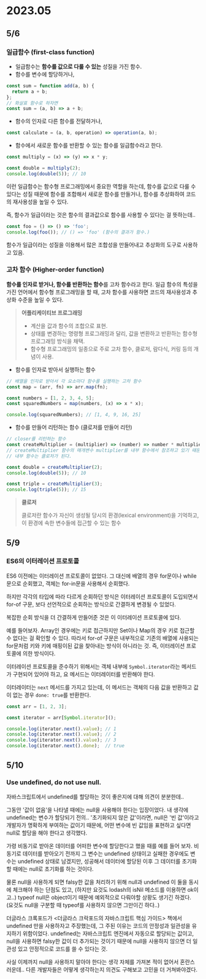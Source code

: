 # 2023.05

## 5/6

### 일급함수 (first-class function)

- 일급함수는 **함수를 값으로 다룰 수 있는** 성질을 가진 함수.
- 함수를 변수에 할당하거나,

```js
const sum = function add(a, b) {
  return a + b;
};
// 화살표 함수로 하자면
const sum = (a, b) => a + b;
```

- 함수의 인자로 다른 함수를 전달하거나,

```js
const calculate = (a, b, operation) => operation(a, b);
```

- 함수에서 새로운 함수를 반환할 수 있는 함수를 일급함수라고 한다.

```js
const multiply = (x) => (y) => x * y;

const double = multiply(2);
console.log(double(5)); // 10
```

이런 일급함수는 함수형 프로그래밍에서 중요한 역할을 하는데, 함수를 값으로 다룰 수 있다는 성질 때문에 함수를 조합해서 새로운 함수를 만들거나, 함수를 추상화하여 코드의 재사용성을 높일 수 있다.

즉, 함수가 일급이라는 것은 함수의 결과값으로 함수를 사용할 수 있다는 걸 뜻하는데..

```js
const foo = () => () => 'foo';
console.log(foo()); // () => 'foo' (함수의 결과가 함수.)
```

함수가 일급이라는 성질을 이용해서 많은 조합성을 만들어내고 추상화의 도구로 사용하고 있음.

### 고차 함수 (Higher-order function)

**함수를 인자로 받거나, 함수를 반환하는 함수**를 고차 함수라고 한다.
일급 함수의 특성을 가진 언어에서 함수형 프로그래밍을 할 때, 고차 함수를 사용하면 코드의 재사용성과 추상화 수준을 높일 수 있다.

> **어플리케이티브 프로그래밍**
>
> - 계산을 값과 함수의 조합으로 표현.
> - 상태를 변경하는 명령형 프로그래밍과 달리, 값을 변환하고 반환하는 함수형 프로그래밍 방식을 채택.
> - 함수형 프로그래밍의 일종으로 주로 고차 함수, 클로저, 람다식, 커링 등의 개념이 사용.

- 함수를 인자로 받아서 실행하는 함수

```js
// 배열을 인자로 받아서 각 요소마다 함수를 실행하는 고차 함수
const map = (arr, fn) => arr.map(fn);

const numbers = [1, 2, 3, 4, 5];
const squaredNumbers = map(numbers, (x) => x * x);

console.log(squaredNumbers); // [1, 4, 9, 16, 25]
```

- 함수를 만들어 리턴하는 함수 (클로저를 만들어 리턴)

```js
// closer를 리턴하는 함수
const createMultiplier = (multiplier) => (number) => number * multiplier;
// createMultiplier 함수의 매개변수 multiplier를 내부 함수에서 참조하고 있기 때문에,
// 내부 함수는 클로저가 된다.

const double = createMultiplier(2);
console.log(double(5)); // 10

const triple = createMultiplier(3);
console.log(triple(5)); // 15
```

> **클로저**
>
> 클로저란 함수가 자신이 생성될 당시의 환경(lexical environment)을 기억하고, 이 환경에 속한 변수들에 접근할 수 있는 함수

## 5/9

### ES6의 이터레이션 프로토콜

ES6 이전에는 이터레이션 프로토콜이 없었다. 
그 대신에 배열의 경우 for문이나 while문으로 순회했고, 객체는 for-in문을 사용해서 순회했다.

하지만 각각의 타입에 따라 다르게 순회하던 방식은 이터레이션 프로토콜이 도입되면서 for-of 구문, 보다 선언적으로 순회하는 방식으로 간결하게 변경될 수 있었다.

복잡한 순회 방식을 더 간결하게 만들어준 것은 이 이터레이션 프로토콜에 있다.

예를 들어보자. Array인 경우에는 키로 접근하지만 Set이나 Map의 경우 키로 접근할 수 없다는 걸 확인할 수 있다. 따라서 for-of 구문은 내부적으로 기존의 배열에 사용되는 for문처럼 키와 키에 매핑이된 값을 찾아내는 방식이 아니라는 것.
즉, 이터레이션 프로토콜에 의한 방식이다.

이터레이션 프로토콜을 준수하기 위해서는 객체 내부에 `Symbol.iterator`라는 메서드가 구현되어 있어야 하고, 요 메서드는 이터레이터를 반환해야 한다.

이터레이터는 `next` 메서드를 가지고 있는데, 이 메서드는 객체의 다음 값을 반환하고 값이 없는 경우 `done: true`를 반환한다.

```js
const arr = [1, 2, 3];

const iterator = arr[Symbol.iterator]();

console.log(iterator.next().value); // 1
console.log(iterator.next().value); // 2
console.log(iterator.next().value); // 3
console.log(iterator.next().done);  // true
```

## 5/10

### Use undefined, do not use null.

자바스크립트에서 undefined를 할당하는 것이 좋은지에 대해 의견이 분분한데..

그동안 '값이 없음'을 나타낼 때에는 null을 사용해야 한다는 입장이었다.
내 생각에 undefined는 변수가 할당되기 전의.. '초기화되지 않은 값'이라면, null은 '빈 값'이라고 개발자가 명확하게 부여하는 값이기 때문에, 어떤 변수에 빈 값임을 표현하고 싶다면 null로 할당을 해야 한다고 생각했다.

가령 비동기로 받아온 데이터를 어떠한 변수에 할당한다고 했을 때를 예를 들어 보자.
비동기로 데이터를 받아오기 전까지 그 변수는 undefined 상태이고 실패한 경우에도 변수는 undefined 상태로 남겠지만, 성공해서 데이터에 할당된 이후 그 데이터를 초기화할 때에는 null로 초기화를 하는 것이다. 

물론 null을 사용하게 되면 falsy한 값을 처리하기 위해 null과 undefined 이 둘을 동시에 체크해야 하는 단점도 있고, (하지만 요것도 lodash의 isNil 메소드를 이용하면 ok이고..) typeof null은 object이기 때문에 예외적으로 다뤄야할 상황도 생기긴 하겠다. (요것도 null을 구분할 때 typeof를 사용하지 않으면 그만이긴 하다..)

더글라스 크록포드가 <더글라스 크락포드의 자바스크립트 핵심 가이드> 책에서 undefined 만을 사용하자고 주장했는데, 그 주된 이유는 코드의 안정성과 일관성을 유지하기 위함이었다.
undefined는 자바스크립트 엔진에서 자동으로 할당되는 값이고, null을 사용하면 falsy한 값이 더 추가되는 것이기 때문에 null을 사용하지 않으면 더 일관성 있고 안정적으로 코드를 쓸 수 있다는 것.

사실 이제까지 null을 사용하지 말아야 한다는 생각 자체를 가져본 적이 없어서 혼란스러운데.. 다른 개발자들은 어떻게 생각하는지 의견도 구해보고 고민을 더 거쳐봐야겠다.